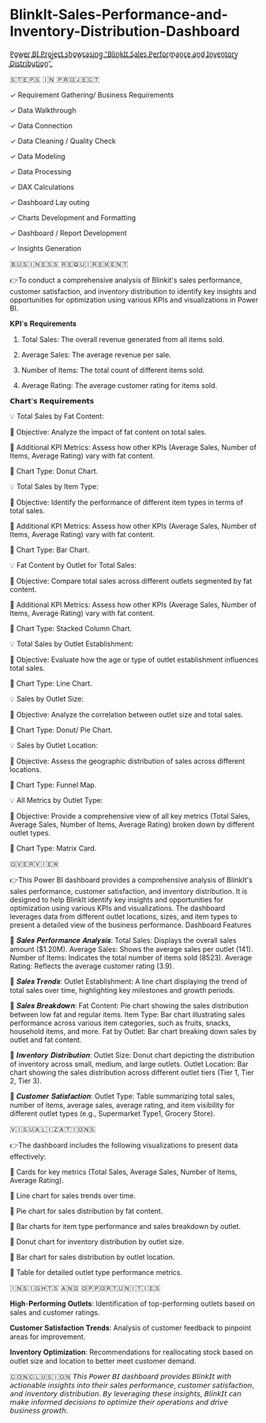 # BlinkIt-Sales-Performance-and-Inventory-Distribution-Dashboard
P̳o̳w̳e̳r̳ ̳B̳I̳ ̳P̳r̳o̳j̳e̳c̳t̳ ̳s̳h̳o̳w̳c̳a̳s̳i̳n̳g̳ ̳"̳B̳l̳i̳n̳k̳I̳t̳ ̳S̳a̳l̳e̳s̳ ̳P̳e̳r̳f̳o̳r̳m̳a̳n̳c̳e̳ ̳a̳n̳d̳ ̳I̳n̳v̳e̳n̳t̳o̳r̳y̳ ̳D̳i̳s̳t̳r̳i̳b̳u̳t̳i̳o̳n̳"̳

​🇸​​🇹​​🇪​​🇵​​🇸​ ​🇮​​🇳​ ​🇵​​🇷​​🇴​​🇯​​🇪​​🇨​​🇹​

✓ Requirement Gathering/ Business Requirements

✓ Data Walkthrough

✓ Data Connection

✓ Data Cleaning / Quality Check

✓ Data Modeling

✓ Data Processing

✓ DAX Calculations

✓ Dashboard Lay outing

✓ Charts Development and Formatting

✓ Dashboard / Report Development

✓ Insights Generation

​🇧​​🇺​​🇸​​🇮​​🇳​​🇪​​🇸​​🇸​ ​🇷​​🇪​​🇶​​🇺​​🇮​​🇷​​🇪​​🇲​​🇪​​🇳​​🇹​

👉To conduct a comprehensive analysis of Blinkit's sales performance, customer satisfaction, and inventory distribution to identify key insights and opportunities for optimization using various KPIs and visualizations in Power BI.

𝐊𝐏𝐈'𝐬 𝐑𝐞𝐪𝐮𝐢𝐫𝐞𝐦𝐞𝐧𝐭𝐬

1. Total Sales: The overall revenue generated from all items sold.

2. Average Sales: The average revenue per sale.

3. Number of Items: The total count of different items sold.

4. Average Rating: The average customer rating for items sold.


𝗖𝗵𝗮𝗿𝘁'𝘀 𝗥𝗲𝗾𝘂𝗶𝗿𝗲𝗺𝗲𝗻𝘁𝘀

 💡 Total Sales by Fat Content:

🔷 Objective: Analyze the impact of fat content on total sales.

🔷 Additional KPI Metrics: Assess how other KPIs (Average Sales, Number of Items, Average Rating) vary with fat content.

🔷 Chart Type: Donut Chart.

 💡 Total Sales by Item Type:

🔷 Objective: Identify the performance of different item types in terms of total sales.

🔷 Additional KPI Metrics: Assess how other KPIs (Average Sales, Number of Items, Average Rating) vary with fat content.

🔷 Chart Type: Bar Chart.

 💡 Fat Content by Outlet for Total Sales:

🔷 Objective: Compare total sales across different outlets segmented by fat content.

🔷 Additional KPI Metrics: Assess how other KPIs (Average Sales, Number of Items, Average Rating) vary with fat content.

🔷 Chart Type: Stacked Column Chart.

 💡 Total Sales by Outlet Establishment:

🔷 Objective: Evaluate how the age or type of outlet establishment influences total sales.

🔷 Chart Type: Line Chart.

 💡 Sales by Outlet Size:

🔷 Objective: Analyze the correlation between outlet size and total sales.

🔷 Chart Type: Donut/ Pie Chart.

 💡 Sales by Outlet Location:

🔷 Objective: Assess the geographic distribution of sales across different locations.

🔷 Chart Type: Funnel Map.

 💡 All Metrics by Outlet Type:

🔷 Objective: Provide a comprehensive view of all key metrics (Total Sales, Average Sales, Number of Items, Average Rating) broken down by different outlet types.

🔷 Chart Type: Matrix Card.

​🇴​​🇻​​🇪​​🇷​​🇻​​🇮​​🇪​​🇼​

👉This Power BI dashboard provides a comprehensive analysis of BlinkIt's sales performance, customer satisfaction, and inventory distribution. It is designed to help BlinkIt identify key insights and opportunities for optimization using various KPIs and visualizations. The dashboard leverages data from different outlet locations, sizes, and item types to present a detailed view of the business performance.
Dashboard Features

 🔷   𝑺𝒂𝒍𝒆𝒔 𝑷𝒆𝒓𝒇𝒐𝒓𝒎𝒂𝒏𝒄𝒆 𝑨𝒏𝒂𝒍𝒚𝒔𝒊𝒔:
        Total Sales: Displays the overall sales amount ($1.20M).
        Average Sales: Shows the average sales per outlet (141).
        Number of Items: Indicates the total number of items sold (8523).
        Average Rating: Reflects the average customer rating (3.9).

 🔷    𝑺𝒂𝒍𝒆𝒔 𝑻𝒓𝒆𝒏𝒅𝒔:
        Outlet Establishment: A line chart displaying the trend of total sales over time, highlighting key milestones and growth periods.

 🔷    𝑺𝒂𝒍𝒆𝒔 𝑩𝒓𝒆𝒂𝒌𝒅𝒐𝒘𝒏:
        Fat Content: Pie chart showing the sales distribution between low fat and regular items.
        Item Type: Bar chart illustrating sales performance across various item categories, such as fruits, snacks, household items, and more.
        Fat by Outlet: Bar chart breaking down sales by outlet and fat content.

 🔷    𝑰𝒏𝒗𝒆𝒏𝒕𝒐𝒓𝒚 𝑫𝒊𝒔𝒕𝒓𝒊𝒃𝒖𝒕𝒊𝒐𝒏:
        Outlet Size: Donut chart depicting the distribution of inventory across small, medium, and large outlets.
        Outlet Location: Bar chart showing the sales distribution across different outlet tiers (Tier 1, Tier 2, Tier 3).

 🔷    𝑪𝒖𝒔𝒕𝒐𝒎𝒆𝒓 𝑺𝒂𝒕𝒊𝒔𝒇𝒂𝒄𝒕𝒊𝒐𝒏:
        Outlet Type: Table summarizing total sales, number of items, average sales, average rating, and item visibility for different outlet types (e.g., Supermarket Type1, Grocery Store).

 ​🇻​​🇮​​🇸​​🇺​​🇦​​🇱​​🇮​​🇿​​🇦​​🇹​​🇮​​🇴​​🇳​​🇸​

👉The dashboard includes the following visualizations to present data effectively:

  🔷   Cards for key metrics (Total Sales, Average Sales, Number of Items, Average Rating).
  
  🔷   Line chart for sales trends over time.
  
  🔷   Pie chart for sales distribution by fat content.
  
  🔷   Bar charts for item type performance and sales breakdown by outlet.
  
  🔷   Donut chart for inventory distribution by outlet size.
  
  🔷   Bar chart for sales distribution by outlet location.
  
  🔷   Table for detailed outlet type performance metrics.
    

​🇮​​🇳​​🇸​​🇮​​🇬​​🇭​​🇹​​🇸​ ​🇦​​🇳​​🇩​ ​🇴​​🇵​​🇵​​🇴​​🇷​​🇹​​🇺​​🇳​​🇮​​🇹​​🇮​​🇪​​🇸​

   𝐇𝐢𝐠𝐡-𝐏𝐞𝐫𝐟𝐨𝐫𝐦𝐢𝐧𝐠 𝐎𝐮𝐭𝐥𝐞𝐭𝐬: Identification of top-performing outlets based on sales and customer ratings.
   
   𝐂𝐮𝐬𝐭𝐨𝐦𝐞𝐫 𝐒𝐚𝐭𝐢𝐬𝐟𝐚𝐜𝐭𝐢𝐨𝐧 𝐓𝐫𝐞𝐧𝐝𝐬: Analysis of customer feedback to pinpoint areas for improvement.
   
   𝐈𝐧𝐯𝐞𝐧𝐭𝐨𝐫𝐲 𝐎𝐩𝐭𝐢𝐦𝐢𝐳𝐚𝐭𝐢𝐨𝐧: Recommendations for reallocating stock based on outlet size and location to better meet customer demand.
    

​🇨​​🇴​​🇳​​🇨​​🇱​​🇺​​🇸​​🇮​​🇴​​🇳​
𝘛𝘩𝘪𝘴 𝘗𝘰𝘸𝘦𝘳 𝘉𝘐 𝘥𝘢𝘴𝘩𝘣𝘰𝘢𝘳𝘥 𝘱𝘳𝘰𝘷𝘪𝘥𝘦𝘴 𝘉𝘭𝘪𝘯𝘬𝘐𝘵 𝘸𝘪𝘵𝘩 𝘢𝘤𝘵𝘪𝘰𝘯𝘢𝘣𝘭𝘦 𝘪𝘯𝘴𝘪𝘨𝘩𝘵𝘴 𝘪𝘯𝘵𝘰 𝘵𝘩𝘦𝘪𝘳 𝘴𝘢𝘭𝘦𝘴 𝘱𝘦𝘳𝘧𝘰𝘳𝘮𝘢𝘯𝘤𝘦, 𝘤𝘶𝘴𝘵𝘰𝘮𝘦𝘳 𝘴𝘢𝘵𝘪𝘴𝘧𝘢𝘤𝘵𝘪𝘰𝘯, 𝘢𝘯𝘥 𝘪𝘯𝘷𝘦𝘯𝘵𝘰𝘳𝘺 𝘥𝘪𝘴𝘵𝘳𝘪𝘣𝘶𝘵𝘪𝘰𝘯. 𝘉𝘺 𝘭𝘦𝘷𝘦𝘳𝘢𝘨𝘪𝘯𝘨 𝘵𝘩𝘦𝘴𝘦 𝘪𝘯𝘴𝘪𝘨𝘩𝘵𝘴, 𝘉𝘭𝘪𝘯𝘬𝘐𝘵 𝘤𝘢𝘯 𝘮𝘢𝘬𝘦 𝘪𝘯𝘧𝘰𝘳𝘮𝘦𝘥 𝘥𝘦𝘤𝘪𝘴𝘪𝘰𝘯𝘴 𝘵𝘰 𝘰𝘱𝘵𝘪𝘮𝘪𝘻𝘦 𝘵𝘩𝘦𝘪𝘳 𝘰𝘱𝘦𝘳𝘢𝘵𝘪𝘰𝘯𝘴 𝘢𝘯𝘥 𝘥𝘳𝘪𝘷𝘦 𝘣𝘶𝘴𝘪𝘯𝘦𝘴𝘴 𝘨𝘳𝘰𝘸𝘵𝘩.
